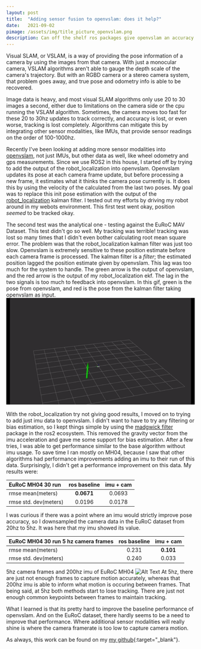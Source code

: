 ```yaml
---
layout: post
title:  "Adding sensor fusion to openvslam: does it help?"
date:   2021-09-02
pimage: /assets/img/title_picture_openvslam.png
description: Can off the shelf ros packages give openvslam an accuracy boost?   
---
```



Visual SLAM, or VSLAM, is a way of providing the pose information of a camera by using the images from that camera. With just a monocular camera, VSLAM algorithms aren't able to gauge the depth scale of the camera's trajectory. But with an RGBD camera or a stereo camera system, that problem goes away, and true pose and odometry info is able to be recovered.

Image data is heavy, and most visual SLAM algorithms only use 20 to 30 images a second, either due to limitations on the camera side or the cpu running the VSLAM algorithm. Sometimes, the camera moves too fast for these 20 to 30hz updates to track correctly, and accuracy is lost, or even worse, tracking is lost completely. Algorithms can mitigate this by integrating other sensor modalities, like IMUs, that provide sensor readings on the order of 100-1000hz.

Recently I've been looking at adding more sensor modalities into [openvslam](https://github.com/OpenVSLAM-Community/openvslam{:target="_blank"}), not just IMUs, but other data as well, like wheel odometry and gps measurements. Since we use ROS2 in this house, I started off by trying to add the output of the robot_localization into openvslam. Openvslam updates its pose at each camera frame update, but before processing a new frame, it estimates what it thinks the camera pose currently is. It does this by using the velocity of the calculated from the last two poses. My goal was to replace this init pose estimation with the output of the [robot_localization](https://github.com/cra-ros-pkg/robot_localization/tree/galactic{:target="_blank"}) kalman filter. I tested out my efforts by driving my robot around in my webots environment. This first test went okay, position _seemed_ to be tracked okay. 

The second test was the analytical one - testing against the EuRoC MAV Dataset. This test didn't go so well. My tracking was terrible! tracking was lost so many times that I didn't even bother calculating root mean square error. The problem was that the robot_localization kalman filter was just too slow. Openvslam is extremely sensitive to these position estimate before each camera frame is processed. The kalman filter is a _filter_; the estimated position lagged the position estimate given by openvslam. This lag was too much for the system to handle. The green arrow is the output of openvslam, and the red arrow is the output of my robot_localization ekf. The lag in the two signals is too much to feedback into openvslam. In this gif, green is the pose from openvslam, and red is the pose from the kalman filter taking openvslam as input.![Alt Text](/assets/gif/lagging_ekf.gif)

With the robot_localization try not giving good results, I moved on to trying to add just imu data to openvslam. I didn't want to have to try any filtering or bias estimation, so I kept things simple by using the [madgwick filter](https://github.com/ccny-ros-pkg/imu_tools/tree/eloquent{:target="_blank"}) package in the ros2 ecosystem. This removed the gravity vector from the imu acceleration and gave me some support for bias estimation. After a few tries, I was able to get performance similar to the base algorithm without imu usage. To save time I ran mostly on MH04, because I saw that other algorithms had performance improvements adding an imu to their run of this data. Surprisingly, I didn't get a performance improvement on this data. My results were:

| EuRoC MH04 30 run     | ros baseline | imu + cam |
| :---                  | :----:       | :---:     |
| rmse mean(meters)     | **0.0671**   | 0.0693    |
| rmse std. dev(meters) | 0.0196       | 0.0178    |

I was curious if there was a point where an imu would strictly improve pose accuracy, so I downsampled the camera data in the EuRoC dataset from 20hz to 5hz. It was here that my imu showed its value. 

| EuRoC MH04 30 run 5 hz camera frames | ros baseline | imu + cam |
| :---                                 | :----:       | :---:     |
| rmse mean(meters)                    | 0.231        | **0.101** |
| rmse std. dev(meters)                | 0.240        | 0.033     |


5hz camera frames and 200hz imu of EuRoC MH04 
![Alt Text](/assets/gif/5hz_movement.gif "5hz camera frames and imu with openvslam")
At 5hz, there are just not enough frames to capture motion accurately, whereas that 200hz imu is able to inform what motion is occuring between frames. That being said, at 5hz both methods start to lose tracking. There are just not enough common keypoints between frames to maintain tracking.


What I learned is that its pretty hard to improve the baseline performance of openvslam. And on the EuRoC dataset, there hardly seems to be a need to improve that performance. Where additional sensor modalities will really shine is where the camera framerate is too low to capture camera motion.


As always, this work can be found on my [my github](https://github.com/Jconn/){:target="_blank"}. 

